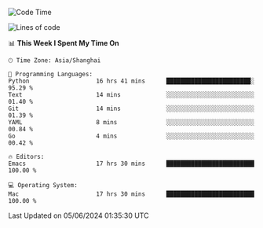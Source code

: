 <!--START_SECTION:waka-->
![Code Time](http://img.shields.io/badge/Code%20Time-1%2C992%20hrs%208%20mins-blue)

![Lines of code](https://img.shields.io/badge/From%20Hello%20World%20I%27ve%20Written-308.1%20thousand%20lines%20of%20code-blue)

📊 **This Week I Spent My Time On** 

```text
🕑︎ Time Zone: Asia/Shanghai

💬 Programming Languages: 
Python                   16 hrs 41 mins      ████████████████████████░   95.29 % 
Text                     14 mins             ░░░░░░░░░░░░░░░░░░░░░░░░░   01.40 % 
Git                      14 mins             ░░░░░░░░░░░░░░░░░░░░░░░░░   01.39 % 
YAML                     8 mins              ░░░░░░░░░░░░░░░░░░░░░░░░░   00.84 % 
Go                       4 mins              ░░░░░░░░░░░░░░░░░░░░░░░░░   00.42 % 

🔥 Editors: 
Emacs                    17 hrs 30 mins      █████████████████████████   100.00 % 

💻 Operating System: 
Mac                      17 hrs 30 mins      █████████████████████████   100.00 % 
```


 Last Updated on 05/06/2024 01:35:30 UTC
<!--END_SECTION:waka-->
